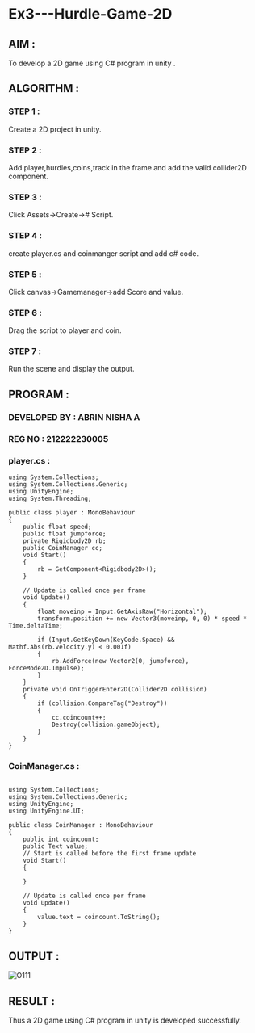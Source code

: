 # Ex3---Hurdle-Game-2D

## AIM :

To develop a 2D game using C# program in unity .

## ALGORITHM :

### STEP 1 :

Create a 2D project in unity.

### STEP 2 :

Add player,hurdles,coins,track in the frame and add the valid collider2D component.

### STEP 3 :

Click Assets->Create-># Script.

### STEP 4 :

create player.cs and coinmanger script and add c# code.

### STEP 5 :

Click canvas->Gamemanager->add Score and value.

### STEP 6 :

Drag the script to player and coin.

### STEP 7 :

Run the scene and display the output.

## PROGRAM :

### DEVELOPED BY : ABRIN NISHA A
### REG NO : 212222230005

### player.cs :
```
using System.Collections;
using System.Collections.Generic;
using UnityEngine;
using System.Threading;

public class player : MonoBehaviour
{
    public float speed;
    public float jumpforce;
    private Rigidbody2D rb;
    public CoinManager cc;
    void Start()
    {
        rb = GetComponent<Rigidbody2D>();
    }

    // Update is called once per frame
    void Update()
    {
        float moveinp = Input.GetAxisRaw("Horizontal");
        transform.position += new Vector3(moveinp, 0, 0) * speed * Time.deltaTime;

        if (Input.GetKeyDown(KeyCode.Space) && Mathf.Abs(rb.velocity.y) < 0.001f)
        {
            rb.AddForce(new Vector2(0, jumpforce), ForceMode2D.Impulse);
        }
    }
    private void OnTriggerEnter2D(Collider2D collision)
    {
        if (collision.CompareTag("Destroy"))
        {
            cc.coincount++;
            Destroy(collision.gameObject);
        }
    }
}
```
### CoinManager.cs :
```

using System.Collections;
using System.Collections.Generic;
using UnityEngine;
using UnityEngine.UI;

public class CoinManager : MonoBehaviour
{
    public int coincount;
    public Text value;
    // Start is called before the first frame update
    void Start()
    {
        
    }

    // Update is called once per frame
    void Update()
    {
        value.text = coincount.ToString(); 
    }
}
```
## OUTPUT :

![O111](https://github.com/Abrinnisha6/Ex3---Hurdle-Game-2D/assets/118889454/1e56e665-0938-4df9-8433-69f28a8d032a)


## RESULT :

Thus a 2D game using C# program in unity is developed successfully.
